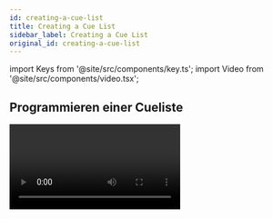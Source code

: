 ```yaml
---
id: creating-a-cue-list
title: Creating a Cue List
sidebar_label: Creating a Cue List
original_id: creating-a-cue-list
---
```


import Keys from '@site/src/components/key.ts';
import Video from '@site/src/components/video.tsx';

Programmieren einer Cueliste
----------------------------

<Video videoId="Kp6XhdG6keM" title="Cuelist Basics" />

Das Programmieren einer Cueliste gleicht dem [Programmieren eines
Chasers](../chases/creating-a-chase.md).

Sie erstellen jeweils das gewünschte Bild und fügen dies als Schritt zu
der Cueliste hinzu. Zeiten lassen sich entweder sofort oder [später
hinzufügen](cue-list-timing.md).

1. Drücken Sie die Taste <Keys.HardKey>Record</Keys.HardKey> und wählen die Option \[Create Cue
List\] (auf dem Tiger Touch I drücken Sie <Keys.HardKey>Record Chase or List</Keys.HardKey>
zweimal, oder drücken Sie die Taste einmal und wählen die Option
<Keys.SoftKey>Create Cue List</Keys.SoftKey>).

2. Drücken Sie die blaue <strong>Select</strong>-Taste des gewünschten
Speicherplatzes *(auch Cuelisten lassen sich auf die Schaltflächen im
'Playbacks'-Fenster speichern)*.

3. Wählen Sie den gewünschten [Record Mode](#speichermodusrecord-mode) (Speichermodus) des Pultes:
'by Fixture' (pro Gerät), 'by Channel' (nur geänderte Kanäle), 'Record
Stage' oder ‚Quick Build'. <Keys.SoftKey>Record Mode Channel</Keys.SoftKey> ist in der Regel die sicherste
Option, da nur die tatsächlich geänderten Attribute gespeichert werden.
Es empfiehlt sich aber in jedem Falle zu überprüfen, was denn nun genau
abgespeichert wird (ggf. müssen weitere Attribute in den
Programmierspeicher übernommen werden).

4. Stellen sie mit <Keys.SoftKey>Set Times</Keys.SoftKey> die generellen Überblend- und
Verzögerungszeiten sowie die Verknüpfung aufeinanderfolgender Schritte
ein; diese Einstellungen gelten dann für alle neu gespeicherten
Schritte.

5. Stellen Sie das Bild für den ersten Schritt zusammen, entweder
manuell oder unter Verwendung von [<Keys.HardKey>Include</Keys.HardKey>](../titan-commands.md#include-----in-den-speicher-laden) bestehender Cues.
Nutzen Sie wenn gewünscht auch den [Shape Generator](../effects/shape-generator.md) oder den [Pixelmapper](../effects/pixel-mapper.md).

6. Wollen Sie für den Schritt eine <strong>Bezeichnung/Legende</strong> vergeben, so drücken Sie
dazu <Keys.SoftKey>Cue Legend</Keys.SoftKey>. Das lässt sich auch später nachholen oder ändern,
entweder mit [<Keys.HardKey>Unfold</Keys.HardKey>](editing-cue-lists.md#editieren-einer-cueliste-mit-unfold) oder mit [Set Legend](#vergeben-von-bezeichnern-für-einzelne-schritte) (siehe nächster Abschnitt).

7. Drücken Sie die <strong>Select</strong>-Taste des Speicherplatzes, oder wählen
Sie <Keys.SoftKey>Append Cue</Keys.SoftKey>(Schritt anfügen), um den Inhalt des
Programmierspeichers als Schritt 1 der Cueliste abzuspeichern.

8. Wiederholen Sie ab Schritt 5 für den nächsten Schritt der Cueliste.
Drücken Sie nicht <Keys.HardKey>Clear</Keys.HardKey>, es sei denn, Sie wollen explizit Pegel aus
vorherigen Schritten übernehmen, da ansonsten Reglerwerte auch von ‚0'
nicht gespeichert werden. Stellen Sie also sicher, dass alle
Geräte/Kanäle, die im aktuellen Schritt verändert werden sollen,
angewählt oder im Programmierspeicher sind (invertierte Anzeige).

9. Drücken Sie <Keys.HardKey>Exit</Keys.HardKey>, wenn alle gewünschten Schritte programmiert
sind.

---

-   Um an eine existierende Cueliste [weitere Schritte anzufügen](editing-cue-lists.md),
    wiederholen Sie obiges Vorgehen; bereits vorhandene Schritte werden
    davon nicht beeinflusst. 

-   Zum Anfügen von Schritten an das Ende der Liste wählen Sie \[Append
    Cue\].

-   Um einen bestehenden Schritt zu ändern, drücken Sie <Keys.SoftKey>Cue Number=</Keys.SoftKey>
    und geben die Nummer des Schrittes mit den Zifferntasten ein. Nehmen
    Sie die Änderungen vor und drücken Sie <Keys.SoftKey>Update Cue x</Keys.SoftKey>.

-   Zum Einfügen neuer Schritte siehe [Editieren einer Cueliste](editing-cue-lists.md).

-   Das Menü <strong>Advanced Options</strong> gestattet das Neu-Nummerieren der
    Schritte, und das Ändern der einzelnen Schrittnummern.

-   In jeder Cueliste kann eine unbegrenzte Zahl von Schritten
    gespeichert werden.

-   Bei Cuelisten gibt es auch eine <strong>MID (Move-In-Dark)</strong> - Funktion:
    damit werden Geräte bereits für den nächsten Einsatz vorbereitet
    (positioniert etc.), solange sie aktuell nicht aktiv sind. Details
    siehe Abschnitt [Move In Dark (MID)](../cue-lists/cue-list-playback.md#move-in-dark-mid---funktionen)

-   Für jeden Cue lassen sich die [Tracking-Optionen](cue-list-options.md#tracking) getrennt einstellen.

### Speichermodus/Record Mode

Mit <Keys.SoftKey>Record Mode</Keys.SoftKey> (Speichermodus) wählt man zwischen **Record By
Fixture** (‚Speichern pro Gerät', alle Attribute aller veränderten/
ausgewählten Geräte werden gespeichert), <strong>Record By Channel</strong>
('Speichern pro Kanal', nur die geänderten Attribute werden
gespeichert), <strong>Record Stage</strong> ('Bühne speichern', alle Geräte mit
Helligkeit > 0 werden gespeichert), oder <strong>Quick Build</strong> zum raschen
Erstellen aus vorhandenen Cues und Paletten.

> <strong>Record By Channel</strong> bietet sich an, wenn sich mehrere Cuelisten -
für unterschiedliche Attribute - gegenseitig überlagern sollen.


Vergeben von Bezeichnern für einzelne Schritte
----------------------------------------------

Für jeden Schritt lässt sich eine Bezeichnung vergeben, welche beim
Ablauf der Cueliste im Display erscheint - eine hilfreiche Sache bei der
Navigation.

1.  Drücken Sie <Keys.SoftKey>Set Legend</Keys.SoftKey> im Hauptmenü. Wollen Sie mehrere
    Bezeichnungen vergeben, so rasten Sie das Menü mit der Taste \<Menu
    Latch\> ein.

2.  Drücken Sie die <strong>Select-Taste</strong> der entsprechenden Cueliste.

3.  Die Schritte der Cueliste werden nun auf dem Bildschirm angezeigt.
    Klicken Sie auf den gewünschten Cue oder nutzen Sie das Rad A, um den zu
    ändernden Schritt auszuwählen.

4.  Klicken Sie <Keys.SoftKey>Cue Legend</Keys.SoftKey> und geben Sie die Bezeichnung mit der
    Tastatur ein, gefolgt von <Keys.HardKey>Enter</Keys.HardKey>.

5.  Setzen Sie den Vorgang ggf. für weitere Schritte fort, oder drücken
    Sie <Keys.HardKey>Exit</Keys.HardKey>, um den Vorgang abzuschließen.

Tracking von Shapes in Cuelisten
--------------------------------

Ab Version 10 können auch Shapes innerhalb von Cuelisten tracken. Ist
das Tracking für Shapes aktiviert, läuft ein in einem Cue gestarteter
Shape auch in den folgenden Cues. Zum Aktivieren des Trackings für
Shapes dient die Option <Keys.SoftKey>Shape Tracking</Keys.SoftKey> in den [Playback-Optionen](cue-list-options.md#cue-list-options----tab-playback) der
Cueliste.

Cues, die Shapes enthalten, verfügen für jeden Shape über einen extra
Button.

![Cue List window showing tracking shapes](/docs/images/Cue-List-window-showing-tracking-shapes.png)

In den darauffolgenden Cues gibt es für jeden getrackten Shape einen
Schalter:
<strong>T</strong> | <strong>Shape wird in den folgenden Cue getrackt</strong>
---|---
<strong>B</strong> | <strong>Shape wird geblockt, läuft also nicht in den folgenden Cues</strong>

Für den Cue selbst gibt es dazu die Option <Keys.SoftKey>Block All Shapes</Keys.SoftKey>, siehe
[Cuelisten-Optionen](cue-list-options.md#cue-list-options----tab-playback).

Darüber hinaus können auch Shapes für einzelne Attribute geblockt
werden, dies erfolgt über das <strong>@</strong>-Menü. Wählen Sie das zu blockende
<strong>Attribut</strong>, drücken die entsprechende <strong>@</strong>-Taste und dann den Attribut-Button
<strong>FX</strong>. Auf den Menütasten gibt es nun die Optionen <Keys.SoftKey>Block Shape</Keys.SoftKey> und
<Keys.SoftKey>Unblock Shape</Keys.SoftKey>. Wurde ein Attribut auf <strong>Block Shape</strong> gesetzt, so wird
das im Display bei den Encodern mit *"Blocked"* angezeigt.

Ist das <strong>[Shape-Tracking](cue-list-options.md#cue-list-options----tab-playback)</strong> dagegen nicht aktiviert, so sind die Shapes in
jedem Cue unabhängig voneinander. Wird der identische Shape - gleiche
Parameter, Größe und Geschwindigkeit - in mehrere aufeinanderfolgende
Cues programmiert, so läuft er einfach durch, ohne unterbrochen zu
werden.

Autoloading: Laden eines externen Cues
--------------------------------------

Schritte einer Cueliste lassen sich auch so programmieren, dass sie
automatisch den Inhalt eines oder mehrerer Speicherplätze -- Cues,
Chaser oder wiederum Cuelisten -- aufrufen, wenn der jeweilige Schritt
gestartet wird. Dies ist hilfreich, um etwa Chaser oder Effekte in die
Cueliste zu integrieren.

Man kann entweder die <strong>Autoloads</strong> manuell programmieren, oder automatisch
alle aktiven Speicherplätze als <strong>Autoload</strong> definieren.

Zum automatischen Definieren gehen Sie wie folgt vor:

1.  Nach dem Aktivieren von <strong>Cue List Record</strong> (beim Anlegen der
    Cueliste) wählen Sie <Keys.SoftKey>Advanced Options</Keys.SoftKey>, dann \[Autoload Live
    Playbacks\].

2.  Aktivieren Sie die Cues/Chaser/Cuelisten, die Sie als Autoload
    einbinden möchten.

3.  <strong>Speichern Sie den Cue</strong>. Dabei werden die aktivierten
    Speicherplätze automatisch als Autoload eingebunden.

---

Das manuelle Programmieren der Autoloads erfolgt am einfachsten in der
Playback-Ansicht der Cueliste:

1.  Drücken Sie <Keys.HardKey>View/Open</Keys.HardKey>

2.  Drücken Sie die blaue <strong>Select-Taste</strong> der Cueliste.

3.  Im Display erscheinen die Schritte der Cueliste. Klicken Sie auf die
    betreffende <strong>Autoload</strong>-Zelle (Spalte Autoload des betreffenden Cues).
    *Am besten bringen Sie dazu das Fenster in die Vollbild-Ansicht. Ist
    die Spalte Autoload gar nicht sichtbar, klicken Sie links auf \[Show
    All\]*.

4.  Drücken Sie die <strong>Select-Taste</strong> des Speicherplatzes, dessen Inhalt
    mit dem Schritt geladen werden soll. Dabei erscheint die vergebene
    Bezeichnung auf den Funktionstasten.

5.  Sie können nun weitere 'Autoloads' definieren. Verlassen Sie den
    Modus schließlich mit <Keys.HardKey>Exit</Keys.HardKey>.

![Cue List Window with Autoload playback](/docs/images/Cue-List-Window-with-Autoload-playback.png)

---

Der Inhalt des mittels 'Autoload'
verknüpften Speicherplatzes wird beim Start des jeweiligen Schrittes
geladen, und beim Start des nächsten Schritts wieder deaktiviert, es sei
denn, auch der nächste Schritt enthält diesen 'Autoload'.

Für jeden 'Autoload' lassen sich verschiedene Optionen vergeben; rufen
Sie diese durch die entsprechende Schaltfläche auf (dort wird jeweils
der verknüpfte Speicherplatz angezeigt).

Für einfache Cues ist die einzige Option A <Keys.SoftKey>Remove this Autoload</Keys.SoftKey>
(diesen Autoload löschen).

Für Chaser und Cuelisten lässt sich mit <strong>Option B</strong> wählen, ob die
jeweilige Abfolge *am Beginn* oder *bei einem bestimmten Schritt* gestartet
werden soll, oder ob für die gewählte Folge *Go* betätigt werden soll.

Klickt man in die Spalte 'Autoload Times' des betreffenden Cues, so kann
man für Fade-In, Fade-Out und Delay des Autoloads getrennte Zeiten
vergeben. Normalerweise werden die Zeiten verwendet, die in der Cueliste
für diesen Cue vergeben wurden. Alternativ kann man mit \[Use Individual
Target Times\] die Zeiten des externen Cues/Chasers/Cueliste verwenden, 
oder man vergibt direkt spezielle Zeiten.


Abrufen einer Tastenfolge (Makro) aus einer Cueliste
----------------------------------------------------

Es lassen sich Cues in Cuelisten programmieren, die eine vorgegebene
Tastenfolge ausführen. Damit lassen sich spezielle Aktionen ausführen,
sobald ein Cue gestartet wird. So lassen sich z.B. mit dem ersten Cue
alle Geräte zünden.

1.  Drücken Sie <Keys.SoftKey>Playback Options</Keys.SoftKey>.

2.  Wählen Sie die Cueliste aus.

3.  Drücken Sie <Keys.SoftKey>Macros</Keys.SoftKey>

4.  Im Übersichtsfenster der Cueliste (Playback View) wählen Sie den
    Schritt, dem ein Makro hinzugefügt werden soll.

5.  Drücken Sie die Tasten/Schaltflächen der Makros, die mit diesem
    Schritt ausgeführt werden sollen. Oder drücken Sie <Keys.SoftKey>Add</Keys.SoftKey> und wählen
    ein Macro aus der Liste aus.

6.  Die Spalte 'Macros' zeigt die hinzugefügten Makros.

> Zum Entfernen der Makros aus dem Schritt wählen Sie den Schritt aus,
    wählen dann das zugefügte Makro, und betätigen die Kontext-Taste
    <Keys.SoftKey>Remove Link</Keys.SoftKey>.

Tastatursyntax für Cuelisten
----------------------------

Zum schnellen Speichern und Editieren von Cuelisten stehen
folgende Tastenkombinationen zur Verfügung; diese wirken auf die
aktuell mit der Steuerung verbundene (connected) Cueliste; <strong>n</strong>
bezeichnet die Cue-Nummer:

Tasten                                    | Funktion
----------------------------------------- | ------------------------------------------
<Keys.HardKey>Record</Keys.HardKey> <Keys.HardKey>Connect</Keys.HardKey> <strong>n</strong> <Keys.HardKey>Enter</Keys.HardKey>    | Cue <strong>n</strong> speichern
<Keys.HardKey>Copy</Keys.HardKey> <Keys.HardKey>Connect</Keys.HardKey> <strong>n</strong>                | Cue <strong>n</strong> kopieren
<Keys.HardKey>Delete</Keys.HardKey> <Keys.HardKey>Connect</Keys.HardKey> <strong>n</strong>              | Cue <strong>n</strong> löschen
<Keys.HardKey>Include</Keys.HardKey> <Keys.HardKey>Connect</Keys.HardKey> <strong>n</strong>             | Cue <strong>n</strong> includen (in den Speicher laden)
<Keys.HardKey>Connect</Keys.HardKey> <strong>n</strong> <Keys.HardKey>Go</Keys.HardKey>                  | Go Cue <strong>n</strong>
